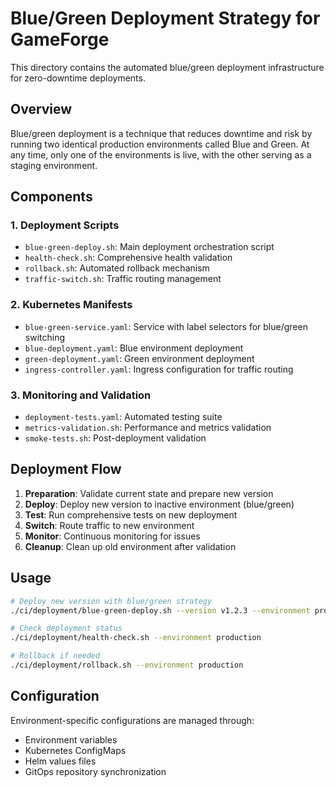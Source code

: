 # Blue/Green Deployment Strategy for GameForge

This directory contains the automated blue/green deployment infrastructure for zero-downtime deployments.

## Overview

Blue/green deployment is a technique that reduces downtime and risk by running two identical production environments called Blue and Green. At any time, only one of the environments is live, with the other serving as a staging environment.

## Components

### 1. Deployment Scripts
- `blue-green-deploy.sh`: Main deployment orchestration script
- `health-check.sh`: Comprehensive health validation
- `rollback.sh`: Automated rollback mechanism
- `traffic-switch.sh`: Traffic routing management

### 2. Kubernetes Manifests
- `blue-green-service.yaml`: Service with label selectors for blue/green switching
- `blue-deployment.yaml`: Blue environment deployment
- `green-deployment.yaml`: Green environment deployment
- `ingress-controller.yaml`: Ingress configuration for traffic routing

### 3. Monitoring and Validation
- `deployment-tests.yaml`: Automated testing suite
- `metrics-validation.sh`: Performance and metrics validation
- `smoke-tests.sh`: Post-deployment validation

## Deployment Flow

1. **Preparation**: Validate current state and prepare new version
2. **Deploy**: Deploy new version to inactive environment (blue/green)
3. **Test**: Run comprehensive tests on new deployment
4. **Switch**: Route traffic to new environment
5. **Monitor**: Continuous monitoring for issues
6. **Cleanup**: Clean up old environment after validation

## Usage

```bash
# Deploy new version with blue/green strategy
./ci/deployment/blue-green-deploy.sh --version v1.2.3 --environment production

# Check deployment status
./ci/deployment/health-check.sh --environment production

# Rollback if needed
./ci/deployment/rollback.sh --environment production
```

## Configuration

Environment-specific configurations are managed through:
- Environment variables
- Kubernetes ConfigMaps
- Helm values files
- GitOps repository synchronization
